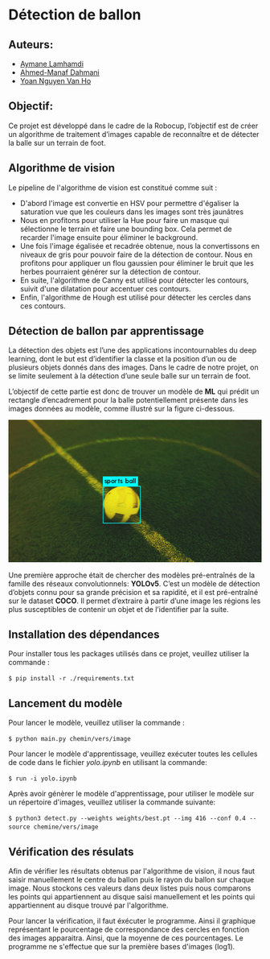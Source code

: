 # Détection de ballon

## Auteurs:

-   [Aymane Lamhamdi](Aymane.Lamhamdi@enseirb-matmeca.fr)
-   [Ahmed-Manaf Dahmani](Ahmed-manaf.Dahmani@enseirb-matmeca.fr)
-   [Yoan Nguyen Van Ho](yoan.nguyen_van_ho@bordeaux-inp.fr)

## Objectif:

Ce projet est développé dans le cadre de la Robocup, l’objectif est de créer un algorithme de traitement d’images capable de reconnaître et de détecter la balle sur un terrain de foot. 

## Algorithme de vision

Le pipeline de l'algorithme de vision est constitué comme suit :

- D'abord l'image est convertie en HSV pour permettre d'égaliser la saturation vue que les couleurs dans les images sont très jaunâtres
- Nous en profitons pour utiliser la Hue pour faire un masque qui sélectionne le terrain et faire une bounding box. Cela permet de recarder l'image ensuite pour éliminer le background.
- Une fois l'image égalisée et recadrée obtenue, nous la convertissons en niveaux de gris pour pouvoir faire de la détection de contour. Nous en profitons pour appliquer un flou gaussien pour éliminer le bruit que les herbes pourraient générer sur la détection de contour.
- En suite, l'algorithme de Canny est utilisé pour détecter les contours, suivit d'une dilatation pour accentuer ces contours.
- Enfin, l'algorithme de Hough est utilisé pour détecter les cercles dans ces contours.

## Détection de ballon par apprentissage

La détection des objets est l’une des applications incontournables du deep learning, dont le but est d’identifier la classe et la position d’un ou de plusieurs objets donnés dans  des images. Dans le cadre de notre projet, on se limite seulement à la détection d’une seule balle sur un terrain de foot.

L’objectif de cette partie est donc de trouver un modèle de **ML** qui prédit un rectangle d’encadrement pour la balle potentiellement présente dans les images données au modèle, comme illustré sur la figure ci-dessous.

![](./ball_yolo.png)

Une première approche était de chercher des modèles pré-entraînés de la famille des réseaux convolutionnels: **YOLOv5**. C’est un modèle de détection d’objets connu pour sa grande précision et sa rapidité, et il est pré-entraîné sur le dataset **COCO**. Il permet d’extraire à partir d’une image les régions les plus susceptibles de contenir un objet et de l’identifier par la suite.


## Installation des dépendances 

Pour installer tous les packages utilisés dans ce projet, veuillez utiliser la commande :

```$ pip install -r ./requirements.txt```

## Lancement du modèle

Pour lancer le modèle, veuillez utiliser la commande :
   
```$ python main.py chemin/vers/image```

Pour lancer le modèle d'apprentissage, veuillez exécuter toutes les cellules de code dans le fichier *yolo.ipynb* en utilisant la commande:

```$ run -i yolo.ipynb```

Après avoir génèrer le modèle d'apprentissage, pour utiliser le modèle sur un répertoire d'images, veuillez utiliser la commande suivante:

```$ python3 detect.py --weights weights/best.pt --img 416 --conf 0.4 --source chemine/vers/image ```

## Vérification des résulats 

Afin de vérifier les résultats obtenus par l'algorithme de vision, il nous faut saisir manuellement le centre du ballon puis le rayon du ballon sur chaque image. Nous stockons ces valeurs dans deux listes puis nous comparons les points qui appartiennent au disque saisi manuellement et les points qui appartiennent au disque trouvé par l'algorithme.

Pour lancer la vérification, il faut éxécuter le programme. Ainsi il graphique représentant le pourcentage de correspondance des cercles en fonction des images apparaitra. Ainsi, que la moyenne de ces pourcentages. Le programme ne s'effectue que sur la première bases d'images (log1).
